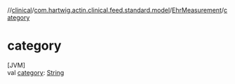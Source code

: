 //[clinical](../../../index.md)/[com.hartwig.actin.clinical.feed.standard.model](../index.md)/[EhrMeasurement](index.md)/[category](category.md)

# category

[JVM]\
val [category](category.md): [String](https://kotlinlang.org/api/latest/jvm/stdlib/kotlin/-string/index.html)
